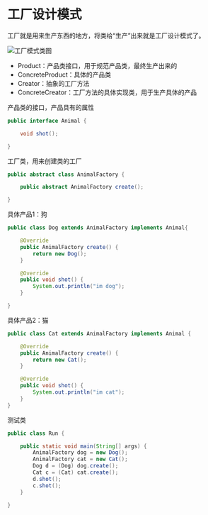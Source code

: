 # 工厂设计模式
工厂就是用来生产东西的地方，将类给“生产”出来就是工厂设计模式了。

![工厂模式类图](https://raw.githubusercontent.com/InnoFang/DesignPatterns/master/uml/factory_method.png)

* Product：产品类接口，用于规范产品类，最终生产出来的
* ConcreteProduct：具体的产品类
* Creator：抽象的工厂方法
* ConcreteCreator：工厂方法的具体实现类，用于生产具体的产品

产品类的接口，产品具有的属性
```java 
public interface Animal {

    void shot();

}
```
工厂类，用来创建类的工厂
```java
public abstract class AnimalFactory {

    public abstract AnimalFactory create();

}
```
具体产品1：狗
```java
public class Dog extends AnimalFactory implements Animal{

    @Override
    public AnimalFactory create() {
        return new Dog();
    }

    @Override
    public void shot() {
        System.out.println("im dog");
    }

}
```
具体产品2：猫
```java
public class Cat extends AnimalFactory implements Animal {

    @Override
    public AnimalFactory create() {
        return new Cat();
    }

    @Override
    public void shot() {
        System.out.println("im cat");
    }
}
```
测试类
```java
public class Run {

    public static void main(String[] args) {
        AnimalFactory dog = new Dog();
        AnimalFactory cat = new Cat();
        Dog d = (Dog) dog.create();
        Cat c = (Cat) cat.create();
        d.shot();
        c.shot();
    }

}
```